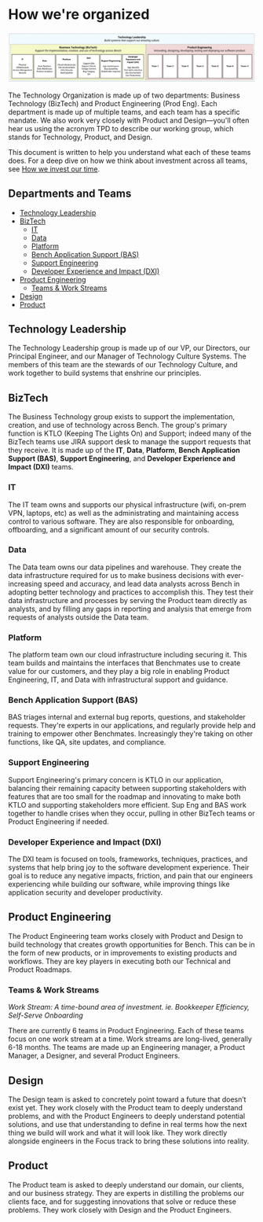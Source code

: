 # How we're organized

[![Overview of how the Technology Teams are organized](images/Technology-Team-Structure.jpg)](https://raw.githubusercontent.com/BenchLabs/bench-technology-handbook/images/Technology-Team-Structure.jpg)

The Technology Organization is made up of two departments: Business Technology (BizTech) and Product Engineering (Prod Eng). Each department is made up of multiple teams, and each team has a specific mandate. We also work very closely with Product and Design—you'll often hear us using the acronym TPD to describe our working group, which stands for Technology, Product, and Design.

This document is written to help you understand what each of these teams does. For a deep dive on how we think about investment across all teams, see [How we invest our time](how-we-invest-our-time.md).

## Departments and Teams
- [Technology Leadership](#technology-leadership)
- [BizTech](#biztech)
  - [IT](#it)
  - [Data](#data)
  - [Platform](#platform)
  - [Bench Application Support (BAS)](#bench-application-support-bas)
  - [Support Engineering](#support-engineering)
  - [Developer Experience and Impact (DXI)](#developer-experience-and-impact-dxi)
- [Product Engineering](#product-engineering)
  - [Teams & Work Streams](#teams--work-streams)
- [Design](#design)
- [Product](#product)

## Technology Leadership

The Technology Leadership group is made up of our VP, our Directors, our Principal Engineer, and our Manager of Technology Culture Systems. The members of this team are the stewards of our Technology Culture, and work together to build systems that enshrine our principles.

## BizTech

The Business Technology group exists to support the implementation, creation, and use of technology across Bench. The group's primary function is KTLO (Keeping The Lights On) and Support; indeed many of the BizTech teams use JIRA support desk to manage the support requests that they receive. It is made up of the **IT**, **Data**, **Platform**, **Bench Application Support (BAS)**, **Support Engineering**, and **Developer Experience and Impact (DXI)** teams.

### IT

The IT team owns and supports our physical infrastructure (wifi, on-prem VPN, laptops, etc) as well as the administrating and maintaining access control to various software. They are also responsible for onboarding, offboarding, and a significant amount of our security controls.

### Data

The Data team owns our data pipelines and warehouse. They create the data infrastructure required for us to make business decisions with ever-increasing speed and accuracy, and lead data analysts across Bench in adopting better technology and practices to accomplish this. They test their data infrastructure and processes by serving the Product team directly as analysts, and by filling any gaps in reporting and analysis that emerge from requests of analysts outside the Data team.

### Platform

The platform team own our cloud infrastructure including securing it. This team builds and maintains the interfaces that Benchmates use to create value for our customers, and they play a big role in enabling Product Engineering, IT, and Data with infrastructural support and guidance.

### Bench Application Support (BAS)

BAS triages internal and external bug reports, questions, and stakeholder requests. They're experts in our applications, and regularly provide help and training to empower other Benchmates. Increasingly they're taking on other functions, like QA, site updates, and compliance.

### Support Engineering

Support Engineering's primary concern is KTLO in our application, balancing their remaining capacity between supporting stakeholders with features that are too small for the roadmap and innovating to make both KTLO and supporting stakeholders more efficient. Sup Eng and BAS work together to handle crises when they occur, pulling in other BizTech teams or Product Engineering if needed.

### Developer Experience and Impact (DXI)

The DXI team is focused on tools, frameworks, techniques, practices, and systems that help bring joy to the software development experience. Their goal is to reduce any negative impacts, friction, and pain that our engineers experiencing while building our software, while improving things like application security and developer productivity.

## Product Engineering

The Product Engineering team works closely with Product and Design to build technology that creates growth opportunities for Bench. This can be in the form of new products, or in improvements to existing products and workflows. They are key players in executing both our Technical and Product Roadmaps.

### Teams & Work Streams

_Work Stream: A time-bound area of investment. ie. Bookkeeper Efficiency, Self-Serve Onboarding_

There are currently 6 teams in Product Engineering. Each of these teams focus on one work stream at a time. Work streams are long-lived, generally 6-18 months. The teams are made up an Engineering manager, a Product Manager, a Designer, and several Product Engineers.

## Design

The Design team is asked to concretely point toward a future that doesn’t exist yet. They work closely with the Product team to deeply understand problems, and with the Product Engineers to deeply understand potential solutions, and use that understanding to define in real terms how the next thing we build will work and what it will look like. They work directly alongside engineers in the Focus track to bring these solutions into reality.

## Product

The Product team is asked to deeply understand our domain, our clients, and our business strategy. They are experts in distilling the problems our clients face, and for suggesting innovations that solve or reduce these problems. They work closely with Design and the Product Engineers.
